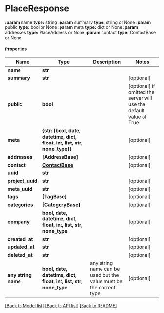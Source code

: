 # PlaceResponse

**:param** name                                **type:** string **:param** summary                             **type:** string or None  **:param** public                              **type:** bool or None  **:param** meta                                **type:** dict or None  **:param** addresses                           **type:** PlaceAddress or None  **:param** contact                             **type:** ContactBase or None

#### Properties
Name | Type | Description | Notes
------------ | ------------- | ------------- | -------------
**name** | **str** |  | 
**summary** | **str** |  | [optional] 
**public** | **bool** |  | [optional]  if omitted the server will use the default value of True
**meta** | **{str: (bool, date, datetime, dict, float, int, list, str, none_type)}** |  | [optional] 
**addresses** | **[AddressBase]** |  | [optional] 
**contact** | [**ContactBase**](ContactBase.md) |  | [optional] 
**uuid** | **str** |  | 
**project_uuid** | **str** |  | [optional] 
**meta_uuid** | **str** |  | [optional] 
**tags** | **[TagBase]** |  | [optional] 
**categories** | **[CategoryBase]** |  | [optional] 
**company** | **bool, date, datetime, dict, float, int, list, str, none_type** |  | [optional] 
**created_at** | **str** |  | [optional] 
**updated_at** | **str** |  | [optional] 
**deleted_at** | **str** |  | [optional] 
**any string name** | **bool, date, datetime, dict, float, int, list, str, none_type** | any string name can be used but the value must be the correct type | [optional]

[[Back to Model list]](../README.md#documentation-for-models) [[Back to API list]](../README.md#documentation-for-api-endpoints) [[Back to README]](../README.md)

